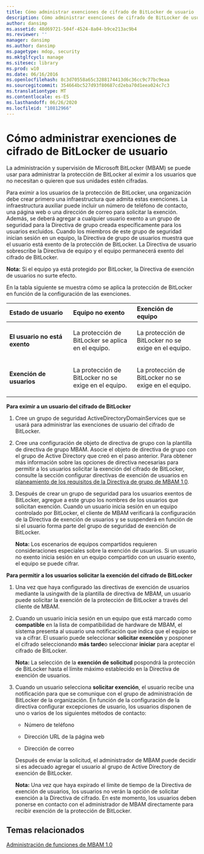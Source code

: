 ```yaml
---
title: Cómo administrar exenciones de cifrado de BitLocker de usuario
description: Cómo administrar exenciones de cifrado de BitLocker de usuario
author: dansimp
ms.assetid: 48d69721-504f-4524-8a04-b9ce213ac9b4
ms.reviewer: ''
manager: dansimp
ms.author: dansimp
ms.pagetype: mdop, security
ms.mktglfcycl: manage
ms.sitesec: library
ms.prod: w10
ms.date: 06/16/2016
ms.openlocfilehash: 8c3d70558a65c3288174413d6c36cc9c77bc9eaa
ms.sourcegitcommit: 354664bc527d93f80687cd2eba70d1eea024c7c3
ms.translationtype: MT
ms.contentlocale: es-ES
ms.lasthandoff: 06/26/2020
ms.locfileid: "10812966"
---
```

# Cómo administrar exenciones de cifrado de BitLocker de usuario


La administración y supervisión de Microsoft BitLocker (MBAM) se puede usar para administrar la protección de BitLocker al eximir a los usuarios que no necesitan o quieren que sus unidades estén cifradas.

Para eximir a los usuarios de la protección de BitLocker, una organización debe crear primero una infraestructura que admita estas exenciones. La infraestructura auxiliar puede incluir un número de teléfono de contacto, una página web o una dirección de correo para solicitar la exención. Además, se deberá agregar a cualquier usuario exento a un grupo de seguridad para la Directiva de grupo creada específicamente para los usuarios excluidos. Cuando los miembros de este grupo de seguridad inician sesión en un equipo, la Directiva de grupo de usuarios muestra que el usuario está exento de la protección de BitLocker. La Directiva de usuario sobrescribe la Directiva de equipo y el equipo permanecerá exento del cifrado de BitLocker.

**Nota:**  Si el equipo ya está protegido por BitLocker, la Directiva de exención de usuarios no surte efecto.

 

En la tabla siguiente se muestra cómo se aplica la protección de BitLocker en función de la configuración de las exenciones.

<table>
<colgroup>
<col width="33%" />
<col width="33%" />
<col width="33%" />
</colgroup>
<thead>
<tr class="header">
<th align="left">Estado de usuario</th>
<th align="left">Equipo no exento</th>
<th align="left">Exención de equipo</th>
</tr>
</thead>
<tbody>
<tr class="odd">
<td align="left"><p><strong>El usuario no está exento</strong></p></td>
<td align="left"><p>La protección de BitLocker se aplica en el equipo.</p></td>
<td align="left"><p>La protección de BitLocker no se exige en el equipo.</p></td>
</tr>
<tr class="even">
<td align="left"><p><strong>Exención de usuarios</strong></p></td>
<td align="left"><p>La protección de BitLocker no se exige en el equipo.</p></td>
<td align="left"><p>La protección de BitLocker no se exige en el equipo.</p></td>
</tr>
</tbody>
</table>

 

**Para eximir a un usuario del cifrado de BitLocker**

1.  Cree un grupo de seguridad ActiveDirectoryDomainServices que se usará para administrar las exenciones de usuario del cifrado de BitLocker.

2.  Cree una configuración de objeto de directiva de grupo con la plantilla de directiva de grupo MBAM. Asocie el objeto de directiva de grupo con el grupo de Active Directory que creó en el paso anterior. Para obtener más información sobre las opciones de directiva necesarias para permitir a los usuarios solicitar la exención del cifrado de BitLocker, consulte la sección configurar directivas de exención de usuarios en [planeamiento de los requisitos de la Directiva de grupo de MBAM 1,0](planning-for-mbam-10-group-policy-requirements.md).

3.  Después de crear un grupo de seguridad para los usuarios exentos de BitLocker, agregue a este grupo los nombres de los usuarios que solicitan exención. Cuando un usuario inicia sesión en un equipo controlado por BitLocker, el cliente de MBAM verificará la configuración de la Directiva de exención de usuarios y se suspenderá en función de si el usuario forma parte del grupo de seguridad de exención de BitLocker.

    **Nota:**  Los escenarios de equipos compartidos requieren consideraciones especiales sobre la exención de usuarios. Si un usuario no exento inicia sesión en un equipo compartido con un usuario exento, el equipo se puede cifrar.

     

**Para permitir a los usuarios solicitar la exención del cifrado de BitLocker**

1.  Una vez que haya configurado las directivas de exención de usuarios mediante la usingwith de la plantilla de directiva de MBAM, un usuario puede solicitar la exención de la protección de BitLocker a través del cliente de MBAM.

2.  Cuando un usuario inicia sesión en un equipo que está marcado como **compatible** en la lista de compatibilidad de hardware de MBAM, el sistema presenta al usuario una notificación que indica que el equipo se va a cifrar. El usuario puede seleccionar **solicitar exención** y posponer el cifrado seleccionando **más tarde**o seleccionar **iniciar** para aceptar el cifrado de BitLocker.

    **Nota:**  La selección de la **exención de solicitud** pospondrá la protección de BitLocker hasta el límite máximo establecido en la Directiva de exención de usuarios.

     

3.  Cuando un usuario selecciona **solicitar exención**, el usuario recibe una notificación para que se comunique con el grupo de administración de BitLocker de la organización. En función de la configuración de la directiva configurar excepciones de usuario, los usuarios disponen de uno o varios de los siguientes métodos de contacto:

    -   Número de teléfono

    -   Dirección URL de la página web

    -   Dirección de correo

    Después de enviar la solicitud, el administrador de MBAM puede decidir si es adecuado agregar el usuario al grupo de Active Directory de exención de BitLocker.

    **Nota:**  Una vez que haya expirado el límite de tiempo de la Directiva de exención de usuarios, los usuarios no verán la opción de solicitar exención a la Directiva de cifrado. En este momento, los usuarios deben ponerse en contacto con el administrador de MBAM directamente para recibir exención de la protección de BitLocker.

     

## Temas relacionados


[Administración de funciones de MBAM 1.0](administering-mbam-10-features.md)

 

 





